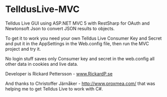TelldusLive-MVC
===============

Telldus Live GUI using ASP.NET MVC 5 with RestSharp for OAuth and Newtonsoft Json to convert JSON results to objects.

To get it to work you need your own Telldus Live Consumer Key and Secret and put it in the AppSettings in the Web.config file, then run the MVC project and try it.

No login stuff saves only Consumer key and secret in the web.config all other data in cookies and live data.

Developer is Rickard Pettersson - www.RickardP.se

And thanks to Christoffer Järnåker - http://www.proxmea.com/ that was helping me to get Telldus Live to work with C#.